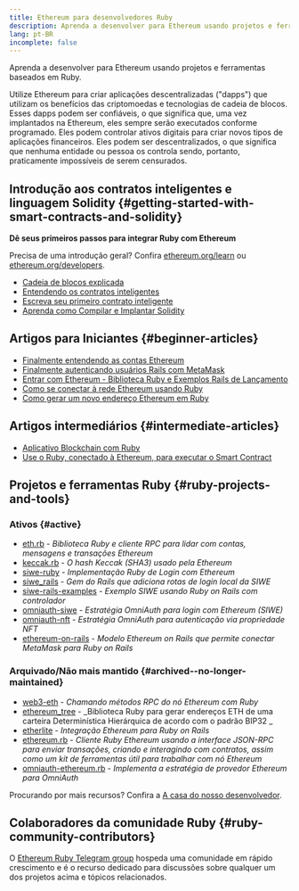 ```yaml
---
title: Ethereum para desenvolvedores Ruby
description: Aprenda a desenvolver para Ethereum usando projetos e ferramentas baseados em Ruby.
lang: pt-BR
incomplete: false
---
```


<div class="featured">Aprenda a desenvolver para Ethereum usando projetos e ferramentas baseados em Ruby.</div>

Utilize Ethereum para criar aplicações descentralizadas ("dapps") que utilizam os benefícios das criptomoedas e tecnologias de cadeia de blocos. Esses dapps podem ser confiáveis, o que significa que, uma vez implantados na Ethereum, eles sempre serão executados conforme programado. Eles podem controlar ativos digitais para criar novos tipos de aplicações financeiros. Eles podem ser descentralizados, o que significa que nenhuma entidade ou pessoa os controla sendo, portanto, praticamente impossíveis de serem censurados.

## Introdução aos contratos inteligentes e linguagem Solidity {#getting-started-with-smart-contracts-and-solidity}

**Dê seus primeiros passos para integrar Ruby com Ethereum**

Precisa de uma introdução geral? Confira [ethereum.org/learn](/learn/) ou [ethereum.org/developers](/developers/).

- [Cadeia de blocos explicada](https://kauri.io/article/d55684513211466da7f8cc03987607d5/blockchain-explained)
- [Entendendo os contratos inteligentes](https://kauri.io/article/e4f66c6079e74a4a9b532148d3158188/ethereum-101-part-5-the-smart-contract)
- [Escreva seu primeiro contrato inteligente](https://kauri.io/article/124b7db1d0cf4f47b414f8b13c9d66e2/remix-ide-your-first-smart-contract)
- [Aprenda como Compilar e Implantar Solidity](https://kauri.io/article/973c5f54c4434bb1b0160cff8c695369/understanding-smart-contract-compilation-and-deployment)

## Artigos para Iniciantes {#beginner-articles}

- [Finalmente entendendo as contas Ethereum](https://dev.to/q9/finally-understanding-ethereum-accounts-1kpe)
- [Finalmente autenticando usuários Rails com MetaMask](https://dev.to/q9/finally-authenticating-rails-users-with-metamask-3fj)
- [Entrar com Ethereum - Biblioteca Ruby e Exemplos Rails de Lançamento](https://blog.spruceid.com/sign-in-with-ethereum-ruby-library-release-and-rails-examples/)
- [Como se conectar à rede Ethereum usando Ruby](https://www.quicknode.com/guides/web3-sdks/how-to-connect-to-the-ethereum-network-using-ruby)
- [Como gerar um novo endereço Ethereum em Ruby](https://www.quicknode.com/guides/web3-sdks/how-to-generate-a-new-ethereum-address-in-ruby)

## Artigos intermediários {#intermediate-articles}

- [Aplicativo Blockchain com Ruby](https://www.nopio.com/blog/blockchain-app-ruby/)
- [Use o Ruby, conectado à Ethereum, para executar o Smart Contract](https://titanwolf.org/Network/Articles/Article?AID=87285822-9b25-49d5-ba2a-7ad95fff7ef9)

## Projetos e ferramentas Ruby {#ruby-projects-and-tools}

### Ativos {#active}

- [eth.rb](https://github.com/q9f/eth.rb) - _Biblioteca Ruby e cliente RPC para lidar com contas, mensagens e transações Ethereum_
- [keccak.rb](https://github.com/q9f/keccak.rb) - _O hash Keccak (SHA3) usado pela Ethereum_
- [siwe-ruby](https://github.com/spruceid/siwe-ruby) - _Implementação Ruby de Login com Ethereum_
- [siwe_rails](https://github.com/spruceid/siwe_rails) - _Gem do Rails que adiciona rotas de login local da SIWE_
- [siwe-rails-examples](https://github.com/spruceid/siwe-rails-examples) - _Exemplo SIWE usando Ruby on Rails com controlador_
- [omniauth-siwe](https://github.com/spruceid/omniauth-siwe) - _Estratégia OmniAuth para login com Ethereum (SIWE)_
- [omniauth-nft](https://github.com/valthon/omniauth-nft) - _Estratégia OmniAuth para autenticação via propriedade NFT_
- [ethereum-on-rails](https://github.com/q9f/ethereum-on-rails) - _Modelo Ethereum on Rails que permite conectar MetaMask para Ruby on Rails_

### Arquivado/Não mais mantido {#archived--no-longer-maintained}

- [web3-eth](https://github.com/spikewilliams/vtada-ethereum) - _Chamando métodos RPC do nó Ethereum com Ruby_
- [ethereum_tree](https://github.com/longhoangwkm/ethereum_tree) - _Biblioteca Ruby para gerar endereços ETH de uma carteira Determinística Hierárquica de acordo com o padrão BIP32 _
- [etherlite](https://github.com/budacom/etherlite) - _Integração Ethereum para Ruby on Rails_
- [ethereum.rb](https://github.com/EthWorks/ethereum.rb) - _Cliente Ruby Ethereum usando a interface JSON-RPC para enviar transações, criando e interagindo com contratos, assim como um kit de ferramentas útil para trabalhar com nó Ethereum_
- [omniauth-ethereum.rb](https://github.com/q9f/omniauth-ethereum.rb) - _Implementa a estratégia de provedor Ethereum para OmniAuth_

Procurando por mais recursos? Confira a [A casa do nosso desenvolvedor](/developers/).

## Colaboradores da comunidade Ruby {#ruby-community-contributors}

O [Ethereum Ruby Telegram group](https://t.me/ruby_eth) hospeda uma comunidade em rápido crescimento e é o recurso dedicado para discussões sobre qualquer um dos projetos acima e tópicos relacionados.
